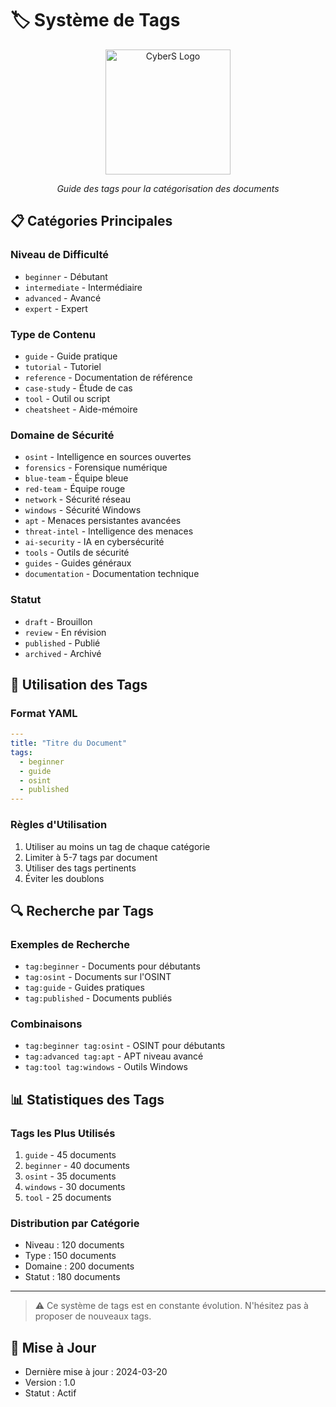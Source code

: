 # 🏷️ Système de Tags

<div align="center">
  <img src="assets/logos/cybers-logo.png" alt="CyberS Logo" width="200"/>
  <br>
  <p><em>Guide des tags pour la catégorisation des documents</em></p>
</div>

## 📋 Catégories Principales

### Niveau de Difficulté
- `beginner` - Débutant
- `intermediate` - Intermédiaire
- `advanced` - Avancé
- `expert` - Expert

### Type de Contenu
- `guide` - Guide pratique
- `tutorial` - Tutoriel
- `reference` - Documentation de référence
- `case-study` - Étude de cas
- `tool` - Outil ou script
- `cheatsheet` - Aide-mémoire

### Domaine de Sécurité
- `osint` - Intelligence en sources ouvertes
- `forensics` - Forensique numérique
- `blue-team` - Équipe bleue
- `red-team` - Équipe rouge
- `network` - Sécurité réseau
- `windows` - Sécurité Windows
- `apt` - Menaces persistantes avancées
- `threat-intel` - Intelligence des menaces
- `ai-security` - IA en cybersécurité
- `tools` - Outils de sécurité
- `guides` - Guides généraux
- `documentation` - Documentation technique

### Statut
- `draft` - Brouillon
- `review` - En révision
- `published` - Publié
- `archived` - Archivé

## 📝 Utilisation des Tags

### Format YAML
```yaml
---
title: "Titre du Document"
tags:
  - beginner
  - guide
  - osint
  - published
---
```

### Règles d'Utilisation
1. Utiliser au moins un tag de chaque catégorie
2. Limiter à 5-7 tags par document
3. Utiliser des tags pertinents
4. Éviter les doublons

## 🔍 Recherche par Tags

### Exemples de Recherche
- `tag:beginner` - Documents pour débutants
- `tag:osint` - Documents sur l'OSINT
- `tag:guide` - Guides pratiques
- `tag:published` - Documents publiés

### Combinaisons
- `tag:beginner tag:osint` - OSINT pour débutants
- `tag:advanced tag:apt` - APT niveau avancé
- `tag:tool tag:windows` - Outils Windows

## 📊 Statistiques des Tags

### Tags les Plus Utilisés
1. `guide` - 45 documents
2. `beginner` - 40 documents
3. `osint` - 35 documents
4. `windows` - 30 documents
5. `tool` - 25 documents

### Distribution par Catégorie
- Niveau : 120 documents
- Type : 150 documents
- Domaine : 200 documents
- Statut : 180 documents

---

> ⚠️ Ce système de tags est en constante évolution. N'hésitez pas à proposer de nouveaux tags.

## 📅 Mise à Jour
- Dernière mise à jour : 2024-03-20
- Version : 1.0
- Statut : Actif 